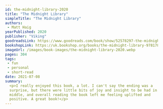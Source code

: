 ```yaml
---
id: the-midnight-library-2020
title: "The Midnight Library"
simpleTitle: "The Midnight Library"
authors:
 - Matt Haig
yearPublished: 2020
publisher: "Viking"
goodreadsLink: https://www.goodreads.com/book/show/52578297-the-midnight-library
bookshopLink: https://uk.bookshop.org/books/the-midnight-library-9781786892706/9781786892706
imageUrl: /images/book-images/the-midnight-library-2020.webp
pages: 304
tags:
 - fun
 - personal
 - short-read
date: 2021-07-08
summary:
  <p>I really enjoyed this book, a lot. I can't say the ending was a
  surprise, but there were little bits of joy and insight to be had in the
  middle, and overall reading the book left me feeling uplifted and
  positive. A great book!</p>
---
```


